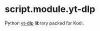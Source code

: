 # script.module.yt-dlp

Python [yt-dlp](https://github.com/yt-dlp/yt-dlp/) library packed for Kodi.
